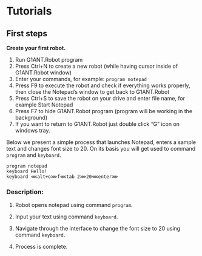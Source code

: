 # Tutorials

## First steps

**Create your first robot.**

1. Run G1ANT.Robot program
2. Press Ctrl+N to create a new robot (while having cursor inside of G1ANT.Robot window)
3. Enter your commands, for example: `program notepad`
4. Press F9 to execute the robot and check if everything works properly, then close the Notepad’s window to get back to G1ANT.Robot
5. Press Ctrl+S to save the robot on your drive and enter file name, for example Start Notepad
6. Press F7 to hide G1ANT.Robot program (program will be working in the background)
7. If you want to return to G1ANT.Robot just double click “G” icon on windows tray.

Below we present a simple process that launches Notepad, enters a sample text and changes font size to 20.
On its basis you will get used to command `program` and `keyboard`.

```G1ANT
program notepad
keyboard Hello!
keyboard ⋘alt+o⋙f⋘tab 2⋙20⋘enter⋙
```

### Description:

1. Robot opens notepad using command `program`.



2. Input your text using command `keyboard`.



3. Navigate through the interface to change the font size to 20 using command `keyboard`.



4. Process is complete.



